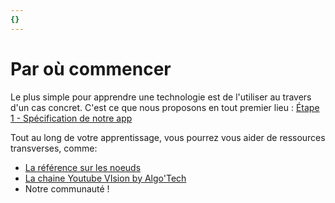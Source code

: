 ```yaml
---
{}
---
```

   
# Par où commencer   
   
Le plus simple pour apprendre une technologie est de l'utiliser au travers d'un cas concret. C'est ce que nous proposons en tout premier lieu : [Étape 1 - Spécification de notre app](../02%20-%20Cr%C3%A9er%20sa%20premi%C3%A8re%20application/%C3%89tape%201%20-%20Sp%C3%A9cification%20de%20notre%20app.md)   
   
Tout au long de votre apprentissage, vous pourrez vous aider de ressources transverses, comme:   
   
- [ La référence sur les noeuds](/not_created.md)   
- [La chaine Youtube VIsion by Algo'Tech](https://www.youtube.com/@visionbyalgotech-loutilno-5122/playlist)   
- Notre communauté !